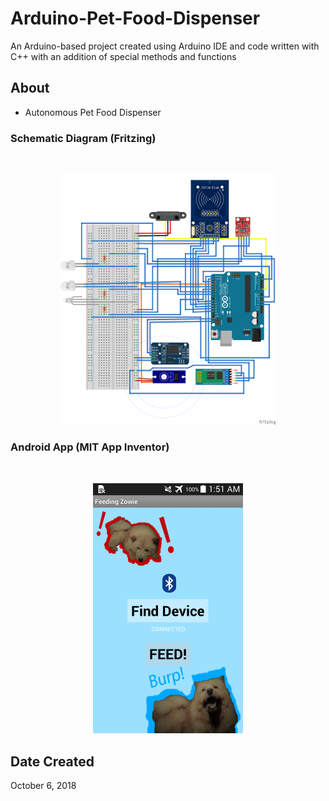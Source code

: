 # Arduino-Pet-Food-Dispenser

An Arduino-based project created using Arduino IDE and code written with C++ with an addition of special methods and functions

## About

- Autonomous Pet Food Dispenser

### Schematic Diagram (Fritzing)

<p align="center" style="padding-top:2rem;"><img src="./images/Schematic-Diagram.jpg"  height="400" ></p>

### Android App (MIT App Inventor)

<p align="center" style="padding-top:2rem;"><img src="./images/Android-app.jpg"  height="400" ></p>

## Date Created

October 6, 2018
